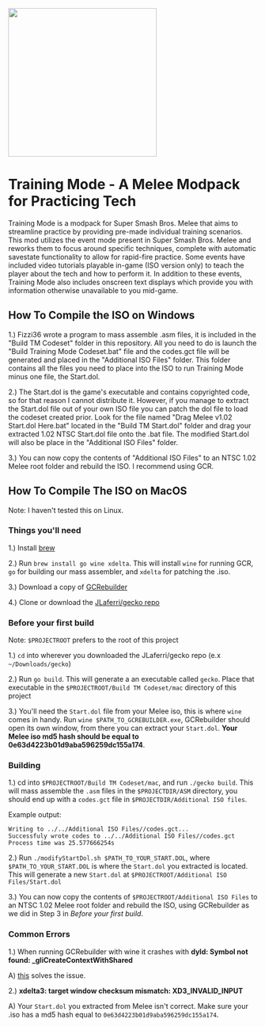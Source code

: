 ﻿<img src="Logos/Uncle-Punch-Training-Mode-banner.png" alt="" width="300"/>

# Training Mode - A Melee Modpack for Practicing Tech

Training Mode is a modpack for Super Smash Bros. Melee that aims to streamline practice by providing pre-made individual training scenarios.
This mod utilizes the event mode present in Super Smash Bros. Melee and reworks them to focus around specific techniques,
complete with automatic savestate functionality to allow for rapid-fire practice. Some events have included video tutorials playable
in-game (ISO version only) to teach the player about the tech and how to perform it. In addition to these events,
Training Mode also includes onscreen text displays which provide you with information otherwise unavailable to you mid-game.

## How To Compile the ISO on Windows

1.) Fizzi36 wrote a program to mass assemble .asm files, it is included in the "Build TM Codeset" folder in this repository.
All you need to do is launch the "Build Training Mode Codeset.bat" file and the codes.gct file will be generated and placed in
the "Additional ISO Files" folder. This folder contains all the files you need to place into the ISO to run Training Mode minus
one file, the Start.dol.

2.) The Start.dol is the game's executable and contains copyrighted code, so for that reason I cannot distribute it.
However, if you manage to extract the Start.dol file out of your own ISO file you can patch the dol file to load
the codeset created prior. Look for the file named "Drag Melee v1.02 Start.dol Here.bat" located in the "Build TM Start.dol" folder
and drag your extracted 1.02 NTSC Start.dol file onto the .bat file. The modified Start.dol will also
be place in the "Additional ISO Files" folder.

3.) You can now copy the contents of "Additional ISO Files" to an NTSC 1.02 Melee root folder and rebuild the ISO. I recommend using
GCR.

## How To Compile The ISO on MacOS

Note: I haven't tested this on Linux.

### Things you'll need

1.) Install [brew](https://brew.sh/)

2.) Run `brew install go wine xdelta`. This will install `wine` for running GCR, `go` for building our mass assembler, and `xdelta` for patching the .iso.

3.) Download a copy of [GCRebuilder](http://www.romhacking.net/utilities/619/)

4.) Clone or download the [JLaferri/gecko repo](https://github.com/JLaferri/gecko)

### Before your first build

Note: `$PROJECTROOT` prefers to the root of this project

1.) `cd` into wherever you downloaded the JLaferri/gecko repo (e.x `~/Downloads/gecko`)

2.) Run `go build`. This will generate a an executable called `gecko`. Place that executable in the `$PROJECTROOT/Build TM Codeset/mac` directory of this project

3.) You'll need the `Start.dol` file from your Melee iso, this is where `wine` comes in handy. Run `wine $PATH_TO_GCREBUILDER.exe`, GCRebuilder should open its own window, from there you can extract your `Start.dol`. **Your Melee iso md5 hash should be equal to 0e63d4223b01d9aba596259dc155a174**.

### Building

1.) cd into `$PROJECTROOT/Build TM Codeset/mac`, and run `./gecko build`. This will mass assemble the `.asm` files in the `$PROJECTDIR/ASM` directory, you should end up with a `codes.gct` file in `$PROJECTDIR/Additional ISO files`.

Example output:

```none
Writing to ../../Additional ISO Files//codes.gct...
Successfuly wrote codes to ../../Additional ISO Files//codes.gct
Process time was 25.577666254s
```

2.) Run `./modifyStartDol.sh $PATH_TO_YOUR_START.DOL`, where `$PATH_TO_YOUR_START.DOL` is where the `Start.dol` you extracted is located. This will generate a new `Start.dol` at `$PROJECTROOT/Additional ISO Files/Start.dol`

3.) You can now copy the contents of `$PROJECTROOT/Additional ISO Files` to an NTSC 1.02 Melee root folder and rebuild the ISO, using GCRebuilder as we did in Step 3 in _Before your first build_.

### Common Errors

1.) When running GCRebuilder with wine it crashes with **dyld: Symbol not found: _gliCreateContextWithShared**

A) [this](https://stackoverflow.com/questions/22732381/dyld-symbol-not-found-but-nm-reports-otherwise-os-x-update-issue) solves the issue.

2.) **xdelta3: target window checksum mismatch: XD3_INVALID_INPUT**

A) Your `Start.dol` you extracted from Melee isn't correct. Make sure your .iso has a md5 hash equal to `0e63d4223b01d9aba596259dc155a174`.
